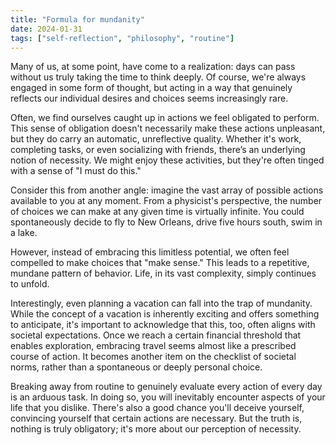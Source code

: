 ```yaml
---
title: "Formula for mundanity"
date: 2024-01-31
tags: ["self-reflection", "philosophy", "routine"]
---
```


Many of us, at some point, have come to a realization: days can pass without us truly taking the time to think deeply. Of course, we're always engaged in some form of thought, but acting in a way that genuinely reflects our individual desires and choices seems increasingly rare.

Often, we find ourselves caught up in actions we feel obligated to perform. This sense of obligation doesn't necessarily make these actions unpleasant, but they do carry an automatic, unreflective quality. Whether it's work, completing tasks, or even socializing with friends, there’s an underlying notion of necessity. We might enjoy these activities, but they're often tinged with a sense of "I must do this."

Consider this from another angle: imagine the vast array of possible actions available to you at any moment. From a physicist's perspective, the number of choices we can make at any given time is virtually infinite. You could spontaneously decide to fly to New Orleans, drive five hours south, swim in a lake.

However, instead of embracing this limitless potential, we often feel compelled to make choices that "make sense." This leads to a repetitive, mundane pattern of behavior. Life, in its vast complexity, simply continues to unfold.

Interestingly, even planning a vacation can fall into the trap of mundanity. While the concept of a vacation is inherently exciting and offers something to anticipate, it's important to acknowledge that this, too, often aligns with societal expectations. Once we reach a certain financial threshold that enables exploration, embracing travel seems almost like a prescribed course of action. It becomes another item on the checklist of societal norms, rather than a spontaneous or deeply personal choice.

Breaking away from routine to genuinely evaluate every action of every day is an arduous task. In doing so, you will inevitably encounter aspects of your life that you dislike. There's also a good chance you'll deceive yourself, convincing yourself that certain actions are necessary. But the truth is, nothing is truly obligatory; it's more about our perception of necessity.
